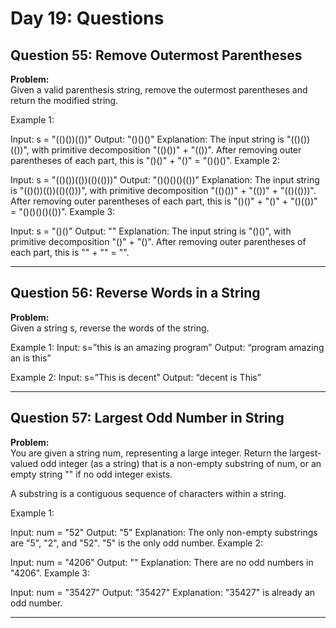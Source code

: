 # Day 19: Questions

## Question 55: Remove Outermost Parentheses

**Problem:**  
Given a valid parenthesis string, remove the outermost parentheses and return the modified string.

Example 1:

Input: s = "(()())(())"
Output: "()()()"
Explanation:
The input string is "(()())(())", with primitive decomposition "(()())" + "(())".
After removing outer parentheses of each part, this is "()()" + "()" = "()()()".
Example 2:

Input: s = "(()())(())(()(()))"
Output: "()()()()(())"
Explanation:
The input string is "(()())(())(()(()))", with primitive decomposition "(()())" + "(())" + "(()(()))".
After removing outer parentheses of each part, this is "()()" + "()" + "()(())" = "()()()()(())".
Example 3:

Input: s = "()()"
Output: ""
Explanation:
The input string is "()()", with primitive decomposition "()" + "()".
After removing outer parentheses of each part, this is "" + "" = "".

---

## Question 56: Reverse Words in a String

**Problem:**  
Given a string s, reverse the words of the string.

Example 1:
Input: s=”this is an amazing program”
Output: “program amazing an is this”

Example 2:
Input: s=”This is decent”
Output: “decent is This”

---

## Question 57: Largest Odd Number in String

**Problem:**  
You are given a string num, representing a large integer. Return the largest-valued odd integer (as a string) that is a non-empty substring of num, or an empty string "" if no odd integer exists.

A substring is a contiguous sequence of characters within a string.

Example 1:

Input: num = "52"
Output: "5"
Explanation: The only non-empty substrings are "5", "2", and "52". "5" is the only odd number.
Example 2:

Input: num = "4206"
Output: ""
Explanation: There are no odd numbers in "4206".
Example 3:

Input: num = "35427"
Output: "35427"
Explanation: "35427" is already an odd number.

---
